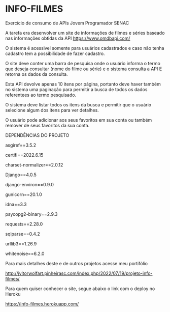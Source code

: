 # INFO-FILMES

Exercício de consumo de APIs Jovem Programador SENAC

A tarefa era desenvolver um site de informações de filmes e séries baseado nas informações obtidas da API https://www.omdbapi.com/

O sistema é acessivel somente para usuários cadastrados e caso não tenha cadastro tem a possibilidade de fazer cadastro.

O site deve conter uma barra de pesquisa onde o usuário informa o termo que deseja consultar (nome do filme ou série) e o sistema consulta a API E retorna os dados da consulta.

Esta API devolve apenas 10 itens por página, portanto deve haver também no sistema uma paginação para permitir a busca de todos os dados referentees ao termo pesquisado.

O sistema deve listar todos os itens da busca e permitir que o usuário selecione algum dos itens para ver detalhes.

O usuário pode adicionar aos seus favoritos em sua conta ou também remover de seus favoritos da sua conta.

DEPENDÊNCIAS DO PROJETO

asgiref==3.5.2

certifi==2022.6.15

charset-normalizer==2.0.12

Django==4.0.5

django-environ==0.9.0

gunicorn==20.1.0

idna==3.3

psycopg2-binary==2.9.3

requests==2.28.0

sqlparse==0.4.2

urllib3==1.26.9

whitenoise==6.2.0

Para mais detalhes deste e de outros projetos acesse meu portifólio

http://jvitorwolfart.pinheirasc.com/index.php/2022/07/19/projeto-info-filmes/

Para quem quiser conhecer o site, segue abaixo o link com o deploy no Heroku

https://info-filmes.herokuapp.com/
